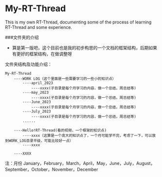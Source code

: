 # My-RT-Thread
This is my own RT-Thread, documenting some of the process of learning RT-Thread and some experience.


###文件夹的介绍
- 算是第一版吧，这个目前也是我的初步构思的一个文档的框架结构，后期如果有更好的框架结构，在做调整呀

文件夹结构及功能介绍：

	My-RT-Thread
		----WORK LOG（这个里面是一些需要学习的一些小的知识点）
           	----april_2023
            	----xxxx(子目录是每个月学习的内容，做一个总结，周总结等)
			----may_2023
            	----xxxx(子目录是每个月学习的内容，做一个总结，周总结等)
			----June_2023
            	----xxxx(子目录是每个月学习的内容，做一个总结，周总结等)
			----July_2023
            	----xxxx(子目录是每个月学习的内容，做一个总结，周总结等)
			......
			
		----Hello!RT-Thread(看的视频，一个框架的知识点)
			----xxxx（这算是一个庞大的知识点了，一个月可能学不完，考虑了一下，可以放到WORK_LOG目录平级，可能比较好一点）
			----xxxx
		
        ----XXXX

注：月份 January，February，March，April，May，June，July，August，September，October，November，December